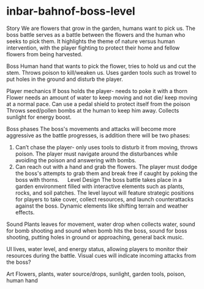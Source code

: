 # inbar-bahnof-boss-level
Story
We are flowers that grow in the garden, humans want to pick us. 
The boss battle serves as a battle between the flowers and the human who seeks to pick them.
It highlights the theme of nature versus human intervention, with the player fighting to protect their home and fellow flowers from being harvested.

Boss
Human hand that wants to pick the flower, tries to hold us and cut the stem.
Throws poison to kill/weaken us.
Uses garden tools such as trowel to put holes in the ground and disturb the player.

Player mechanics
If boss holds the player- needs to poke it with a thorn
Flower needs an amount of water to keep moving and not die/ keep moving at a normal pace.
Can use a pedal shield to protect itself from the poison
Throws seed/pollen bombs at the human to keep him away.
Collects sunlight for energy boost.

Boss phases
The boss's movements and attacks will become more aggressive as the battle progresses, is addition there will be two phases:
1. Can’t chase the player- only uses tools to disturb it from moving, throws poison. The player must navigate around the disturbances while avoiding the poison and answering with bombs.
2. Can reach out with a hand and grab the flowers. The player must dodge the boss's attempts to grab them and break free if caught by poking the boss with thorns. 
 
Level Design
The boss battle takes place in a garden environment filled with interactive elements such as plants, rocks, and soil patches.
The level layout will feature strategic positions for players to take cover, collect resources, and launch counterattacks against the boss.
Dynamic elements like shifting terrain and weather effects.

Sound
Plants leaves for movement, water drop when collects water, sound for bomb shooting and sound when bomb hits the boss, sound for boss shooting, putting holes in ground or approaching, general back music.

UI
lives, water level, and energy status, allowing players to monitor their resources during the battle.
Visual cues will indicate incoming attacks from the boss?

Art
Flowers, plants, water source/drops, sunlight, garden tools, poison, human hand
 
